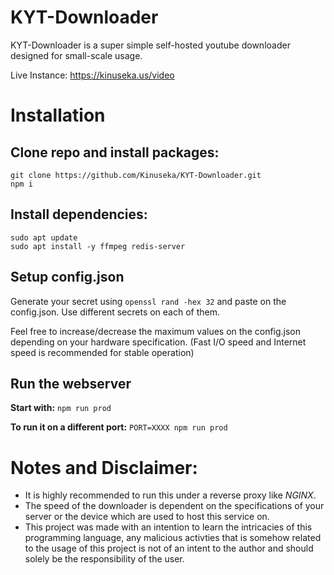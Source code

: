 # KYT-Downloader
KYT-Downloader is a super simple self-hosted youtube downloader designed for small-scale usage.

Live Instance: https://kinuseka.us/video

# Installation

## Clone repo and install packages:
```
git clone https://github.com/Kinuseka/KYT-Downloader.git
npm i
```
## Install dependencies:
```
sudo apt update
sudo apt install -y ffmpeg redis-server
```
## Setup config.json
Generate your secret using `openssl rand -hex 32`
and paste on the config.json. Use different secrets on each of them.

Feel free to increase/decrease the maximum values on the config.json depending on your hardware specification. 
(Fast I/O speed and Internet speed is recommended for stable operation)

## Run the webserver
**Start with:** 
`npm run prod` 

**To run it on a different port:**
`PORT=XXXX npm run prod` 

# Notes and Disclaimer:
* It is highly recommended to run this under a reverse proxy like *NGINX*.
* The speed of the downloader is dependent on the specifications of your server or the device which are used to host this service on.
* This project was made with an intention to learn the intricacies of this programming language, any malicious activties that is somehow related to the usage of this project is not of an intent to the author and should solely be the responsibility of the user.
